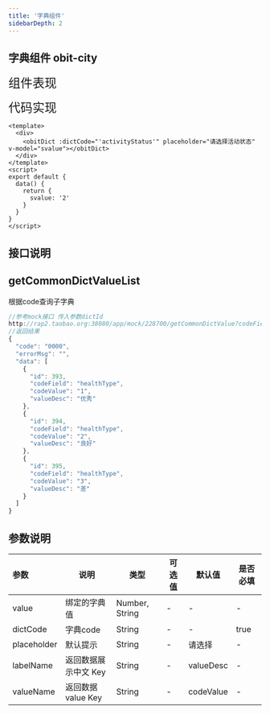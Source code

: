 ```yaml
---
title: '字典组件'
sidebarDepth: 2
---
```

##  字典组件 obit-city


<font size=5>组件表现</font>

<ClientOnly>
  <obit-dict />
</ClientOnly>

<font size=5>代码实现</font>
```vue
<template>
  <div>
    <obitDict :dictCode="'activityStatus'" placeholder="请选择活动状态" v-model="svalue"></obitDict>
  </div>
</template>
<script>
export default {
  data() {
    return {
      svalue: '2'
    }
  }
}
</script>
```

## 接口说明
## getCommonDictValueList
根据code查询子字典 
```javaScript
//参考mock接口 传入参数dictId
http://rap2.taobao.org:38080/app/mock/228700/getCommonDictValue?codeField=healthType
//返回结果
{
  "code": "0000",
  "errorMsg": "",
  "data": [
    {
      "id": 393,
      "codeField": "healthType",
      "codeValue": "1",
      "valueDesc": "优秀"
    },
    {
      "id": 394,
      "codeField": "healthType",
      "codeValue": "2",
      "valueDesc": "良好"
    },
    {
      "id": 395,
      "codeField": "healthType",
      "codeValue": "3",
      "valueDesc": "差"
    }
  ]
}

```
## 参数说明

| 参数| 说明 | 类型 | 可选值 | 默认值 | 是否必填 |
| :------ | ------ | ------ | ------ | ------ | ------ |
| value | 绑定的字典值 | Number, String |- | - | - |
| dictCode | 字典code  | String |- | - | true |
| placeholder | 默认提示 | String |- | 请选择 | - |
| labelName | 返回数据展示中文 Key | String |- | valueDesc | - |
| valueName | 返回数据value Key | String |- | codeValue | - |

<ClientOnly>
  <obit-gif/>
</ClientOnly>